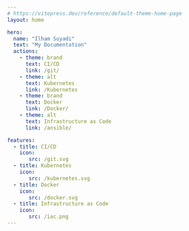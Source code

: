 ```yaml
---
# https://vitepress.dev/reference/default-theme-home-page
layout: home

hero:
  name: "Ilham Suyadi"
  text: "My Documentation"
  actions:
    - theme: brand
      text: CI/CD
      link: /git/
    - theme: alt
      text: Kubernetes
      link: /Kubernetes
    - theme: brand
      text: Docker
      link: /Docker/
    - theme: alt
      text: Infrastructure as Code
      link: /ansible/

features:
  - title: CI/CD
    icon:
       src: /git.svg
  - title: Kubernetes
    icon:
       src: /kubernetes.svg
  - title: Docker
    icon:
       src: /docker.svg
  - title: Infrastructure as Code
    icon:
       src: /iac.png
---
```


